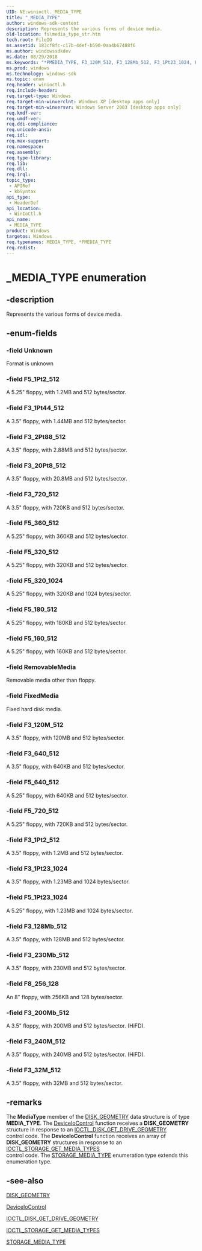 ```yaml
---
UID: NE:winioctl._MEDIA_TYPE
title: "_MEDIA_TYPE"
author: windows-sdk-content
description: Represents the various forms of device media.
old-location: fs\media_type_str.htm
tech.root: FileIO
ms.assetid: 183cf8fc-c17b-4def-b590-0aa4b67488f6
ms.author: windowssdkdev
ms.date: 08/29/2018
ms.keywords: "*PMEDIA_TYPE, F3_120M_512, F3_128Mb_512, F3_1Pt23_1024, F3_1Pt2_512, F3_1Pt44_512, F3_200Mb_512, F3_20Pt8_512, F3_230Mb_512, F3_240M_512, F3_2Pt88_512, F3_32M_512, F3_640_512, F3_720_512, F5_160_512, F5_180_512, F5_1Pt23_1024, F5_1Pt2_512, F5_320_1024, F5_320_512, F5_360_512, F5_640_512, F5_720_512, F8_256_128, FixedMedia, MEDIA_TYPE, MEDIA_TYPE enumeration [Files], RemovableMedia, Unknown, _MEDIA_TYPE, _win32_media_type_str, base.media_type_str, fs.media_type_str, winioctl/F3_120M_512, winioctl/F3_128Mb_512, winioctl/F3_1Pt23_1024, winioctl/F3_1Pt2_512, winioctl/F3_1Pt44_512, winioctl/F3_200Mb_512, winioctl/F3_20Pt8_512, winioctl/F3_230Mb_512, winioctl/F3_240M_512, winioctl/F3_2Pt88_512, winioctl/F3_32M_512, winioctl/F3_640_512, winioctl/F3_720_512, winioctl/F5_160_512, winioctl/F5_180_512, winioctl/F5_1Pt23_1024, winioctl/F5_1Pt2_512, winioctl/F5_320_1024, winioctl/F5_320_512, winioctl/F5_360_512, winioctl/F5_640_512, winioctl/F5_720_512, winioctl/F8_256_128, winioctl/FixedMedia, winioctl/MEDIA_TYPE, winioctl/RemovableMedia, winioctl/Unknown"
ms.prod: windows
ms.technology: windows-sdk
ms.topic: enum
req.header: winioctl.h
req.include-header: 
req.target-type: Windows
req.target-min-winverclnt: Windows XP [desktop apps only]
req.target-min-winversvr: Windows Server 2003 [desktop apps only]
req.kmdf-ver: 
req.umdf-ver: 
req.ddi-compliance: 
req.unicode-ansi: 
req.idl: 
req.max-support: 
req.namespace: 
req.assembly: 
req.type-library: 
req.lib: 
req.dll: 
req.irql: 
topic_type:
 - APIRef
 - kbSyntax
api_type:
 - HeaderDef
api_location:
 - WinIoCtl.h
api_name:
 - MEDIA_TYPE
product: Windows
targetos: Windows
req.typenames: MEDIA_TYPE, *PMEDIA_TYPE
req.redist: 
---
```


# _MEDIA_TYPE enumeration


## -description


Represents the various forms of device media.


## -enum-fields




### -field Unknown

Format is unknown


### -field F5_1Pt2_512

A 5.25" floppy, with 1.2MB and 512 bytes/sector.


### -field F3_1Pt44_512

A 3.5" floppy, with 1.44MB and 512 bytes/sector.


### -field F3_2Pt88_512

A 3.5" floppy, with 2.88MB and 512 bytes/sector.


### -field F3_20Pt8_512

A 3.5" floppy, with 20.8MB and 512 bytes/sector.


### -field F3_720_512

A 3.5" floppy, with 720KB and 512 bytes/sector.


### -field F5_360_512

A 5.25" floppy, with 360KB and 512 bytes/sector.


### -field F5_320_512

A 5.25" floppy, with 320KB and 512 bytes/sector.


### -field F5_320_1024

A 5.25" floppy, with 320KB and 1024 bytes/sector.


### -field F5_180_512

A 5.25" floppy, with 180KB and 512 bytes/sector.


### -field F5_160_512

A 5.25" floppy, with 160KB and 512 bytes/sector.


### -field RemovableMedia

Removable media other than floppy.


### -field FixedMedia

Fixed hard disk media.


### -field F3_120M_512

A 3.5" floppy, with 120MB and 512 bytes/sector.


### -field F3_640_512

A 3.5" floppy, with 640KB and 512 bytes/sector.


### -field F5_640_512

A 5.25" floppy, with 640KB and 512 bytes/sector.


### -field F5_720_512

A 5.25" floppy, with 720KB and 512 bytes/sector.


### -field F3_1Pt2_512

A 3.5" floppy, with 1.2MB and 512 bytes/sector.


### -field F3_1Pt23_1024

A 3.5" floppy, with 1.23MB and 1024 bytes/sector.


### -field F5_1Pt23_1024

A 5.25" floppy, with 1.23MB and 1024 bytes/sector.


### -field F3_128Mb_512

A 3.5" floppy, with 128MB and 512 bytes/sector.


### -field F3_230Mb_512

A 3.5" floppy, with 230MB and 512 bytes/sector.


### -field F8_256_128

An 8" floppy, with 256KB and 128 bytes/sector.


### -field F3_200Mb_512

A 3.5" floppy, with 200MB and 512 bytes/sector. (HiFD).


### -field F3_240M_512

A 3.5" floppy, with 240MB and 512 bytes/sector. (HiFD).


### -field F3_32M_512

A 3.5" floppy, with 32MB and 512 bytes/sector.


## -remarks



The <b>MediaType</b> member of the 
    <a href="https://msdn.microsoft.com/5e5955b4-1319-42c9-9df8-9910c05dec69">DISK_GEOMETRY</a> data structure is of type 
    <b>MEDIA_TYPE</b>. The 
    <a href="https://msdn.microsoft.com/1d35c087-6672-4fc6-baa1-a886dd9d3878">DeviceIoControl</a> function receives a 
    <b>DISK_GEOMETRY</b> structure in response to an 
    <a href="https://msdn.microsoft.com/574efc29-112b-42fe-ad1b-72543f20e831">IOCTL_DISK_GET_DRIVE_GEOMETRY</a>  
    control code. The <b>DeviceIoControl</b> function receives an 
    array of <b>DISK_GEOMETRY</b> structures in response to an 
    <a href="https://msdn.microsoft.com/67f65549-f24b-4ef2-a98f-1fc618a3bb77">IOCTL_STORAGE_GET_MEDIA_TYPES</a>  
    control code. The 
    <a href="https://msdn.microsoft.com/f584d766-0d4d-49b8-b58a-09556c494270">STORAGE_MEDIA_TYPE</a> enumeration type extends this 
    enumeration type.




## -see-also




<a href="https://msdn.microsoft.com/5e5955b4-1319-42c9-9df8-9910c05dec69">DISK_GEOMETRY</a>



<a href="https://msdn.microsoft.com/1d35c087-6672-4fc6-baa1-a886dd9d3878">DeviceIoControl</a>



<a href="https://msdn.microsoft.com/574efc29-112b-42fe-ad1b-72543f20e831">IOCTL_DISK_GET_DRIVE_GEOMETRY</a>



<a href="https://msdn.microsoft.com/67f65549-f24b-4ef2-a98f-1fc618a3bb77">IOCTL_STORAGE_GET_MEDIA_TYPES</a>



<a href="https://msdn.microsoft.com/f584d766-0d4d-49b8-b58a-09556c494270">STORAGE_MEDIA_TYPE</a>
 

 

